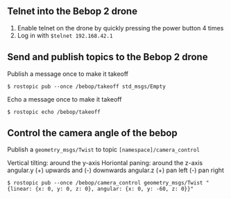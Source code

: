 ## Telnet into the Bebop 2 drone

1. Enable telnet on the drone by quickly pressing the power button 4 times
2. Log in with `$telnet 192.168.42.1`

## Send and publish topics to the Bebop 2 drone

Publish a message once to make it takeoff

```
$ rostopic pub --once /bebop/takeoff std_msgs/Empty
```
Echo a message once to make it takeoff

```
$ rostopic echo /bebop/takeoff 
```

## Control the camera angle of the bebop

Publish a `geometry_msgs/Twist` to topic `[namespace]/camera_control`

Vertical tilting: around the y-axis
Horiontal paning: around the z-axis
angular.y  (+) upwards and (-) downwards
angular.z (+) pan left (-) pan right

```
$ rostopic pub --once /bebop/camera_control geometry_msgs/Twist "{linear: {x: 0, y: 0, z: 0}, angular: {x: 0, y: -60, z: 0}}"
```
